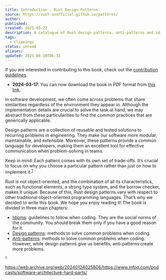 ```yaml
---
title: Introduction - Rust Design Patterns
source: https://rust-unofficial.github.io/patterns/
author: 
published: 
created: 2025-05-22
description: A catalogue of Rust design patterns, anti-patterns and idioms
tags:
  - clippings
status: unread
aliases: 
updated: 2025-06-10T06:33
---
```

If you are interested in contributing to this book, check out the [contribution guidelines](https://github.com/rust-unofficial/patterns/blob/master/CONTRIBUTING.md).

- **2024-03-17**: You can now download the book in PDF format from [this link](https://rust-unofficial.github.io/patterns/rust-design-patterns.pdf).

In software development, we often come across problems that share similarities regardless of the environment they appear in. Although the implementation details are crucial to solve the task at hand, we may abstract from these particularities to find the common practices that are generically applicable.

Design patterns are a collection of reusable and tested solutions to recurring problems in engineering. They make our software more modular, maintainable, and extensible. Moreover, these patterns provide a common language for developers, making them an excellent tool for effective communication when problem-solving in teams.

Keep in mind: Each pattern comes with its own set of trade-offs. It’s crucial to focus on why you choose a particular pattern rather than just on how to implement it.<sup><a href="https://rust-unofficial.github.io/patterns/#1">1</a></sup>

Rust is not object-oriented, and the combination of all its characteristics, such as functional elements, a strong type system, and the borrow checker, makes it unique. Because of this, Rust design patterns vary with respect to other traditional object-oriented programming languages. That’s why we decided to write this book. We hope you enjoy reading it! The book is divided in three main chapters:

- [Idioms](https://rust-unofficial.github.io/patterns/idioms/index.html): guidelines to follow when coding. They are the social norms of the community. You should break them only if you have a good reason for it.
- [Design patterns](https://rust-unofficial.github.io/patterns/patterns/index.html): methods to solve common problems when coding.
- [Anti-patterns](https://rust-unofficial.github.io/patterns/anti_patterns/index.html): methods to solve common problems when coding. However, while design patterns give us benefits, anti-patterns create more problems.

<sup>1</sup>

https://web.archive.org/web/20240124025806/https://www.infoq.com/podcasts/software-architecture-hard-parts/